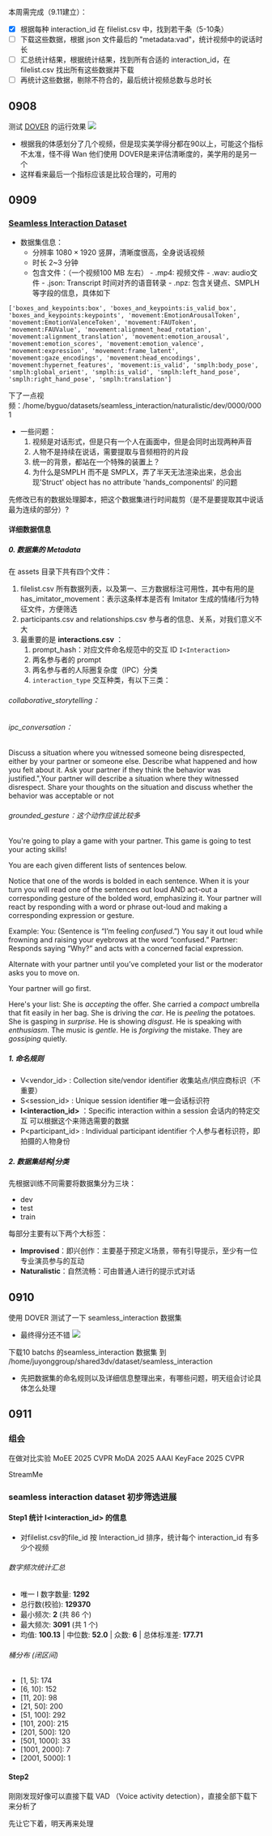本周需完成（9.11建立）：
- [x] 根据每种 interaction_id 在 filelist.csv 中，找到若干条（5-10条）
- [ ] 下载这些数据，根据 json 文件最后的 "metadata:vad"，统计视频中的说话时长
- [ ] 汇总统计结果，根据统计结果，找到所有合适的 interaction_id，在 filelist.csv 找出所有这些数据并下载
- [ ] 再统计这些数据，剔除不符合的，最后统计视频总数与总时长
## 0908
测试 [DOVER](https://github.com/VQAssessment/DOVER) 的运行效果
![](attachment/Pasted%20image%2020250910133938.png)
- 根据我的体感划分了几个视频，但是现实美学得分都在90以上，可能这个指标不太准，怪不得 Wan 他们使用 DOVER是来评估清晰度的，美学用的是另一个
- 这样看来最后一个指标应该是比较合理的，可用的
## 0909
### [Seamless Interaction Dataset](https://github.com/facebookresearch/seamless_interaction)

- 数据集信息：
	- 分辨率 $1080 \times 1920$ 竖屏，清晰度很高，全身说话视频
	- 时长 2~3 分钟
	- 包含文件：（一个视频100 MB 左右）
		  - .mp4: 视频文件
		  - .wav: audio文件
		  - .json: Transcript 时间对齐的语音转录
		  - .npz: 包含关键点、SMPLH 等字段的信息，具体如下
```
['boxes_and_keypoints:box', 'boxes_and_keypoints:is_valid_box', 'boxes_and_keypoints:keypoints', 'movement:EmotionArousalToken', 'movement:EmotionValenceToken', 'movement:FAUToken', 'movement:FAUValue', 'movement:alignment_head_rotation', 'movement:alignment_translation', 'movement:emotion_arousal', 'movement:emotion_scores', 'movement:emotion_valence', 'movement:expression', 'movement:frame_latent', 'movement:gaze_encodings', 'movement:head_encodings', 'movement:hypernet_features', 'movement:is_valid', 'smplh:body_pose', 'smplh:global_orient', 'smplh:is_valid', 'smplh:left_hand_pose', 'smplh:right_hand_pose', 'smplh:translation']
```

下了一点视频：/home/byguo/datasets/seamless_interaction/naturalistic/dev/0000/0001

- 一些问题：
	1. 视频是对话形式，但是只有一个人在画面中，但是会同时出现两种声音
	2. 人物不是持续在说话，需要提取与音频相符的片段
	3. 统一的背景，都站在一个特殊的装置上？
	4. 为什么是SMPLH 而不是 SMPLX，弄了半天无法渲染出来，总会出现'Struct' object has no attribute 'hands_componentsl' 的问题


先修改已有的数据处理脚本，把这个数据集进行时间裁剪（是不是要提取其中说话最为连续的部分）?


#### 详细数据信息
##### 0. 数据集的 Metadata
在 assets 目录下共有四个文件：
1. filelist.csv 所有数据列表，以及第一、三方数据标注可用性，其中有用的是 has_imitator_movement：表示这条样本是否有 Imitator 生成的情绪/行为特征文件，方便筛选
2. participants.csv and relationships.csv 参与者的信息、关系，对我们意义不大
3. 最重要的是 **interactions.csv** ：
	1. prompt_hash：对应文件命名规范中的交互 ID `I<Interaction>` 
	2. 两名参与者的 prompt
	3. 两名参与者的人际圈复杂度（IPC）分类
	4. `interaction_type` 交互种类，有以下三类：
###### collaborative_storytelling：
###### ipc_conversation：
Discuss a situation where you witnessed someone being disrespected, either by your partner or someone else. Describe what happened and how you felt about it. Ask your partner if they think the behavior was justified.",Your partner will describe a situation where they witnessed disrespect. Share your thoughts on the situation and discuss whether the behavior was acceptable or not
###### grounded_gesture：这个动作应该比较多
You're going to play a game with your partner. This game is going to test your acting skills!

You are each given different lists of sentences below.

Notice that one of the words is bolded in each sentence. When it is your turn you will read one of the sentences out loud AND act-out a corresponding gesture of the bolded word, emphasizing it. Your partner will react by responding with a word or phrase out-loud and making a corresponding expression or gesture.

Example:
You: (Sentence is “I’m feeling *confused*.”) You say it out loud while frowning and raising your eyebrows at the word “confused.”
Partner: Responds saying “Why?” and acts with a concerned facial expression.

Alternate with your partner until you’ve completed your list or the moderator asks you to move on.

Your partner will go first.

Here's your list:
She is *accepting* the offer.
She carried a *compact* umbrella that fit easily in her bag.
She is driving the *car*.
He is *peeling* the potatoes.
She is gasping in *surprise*.
He is showing *disgust*.
He is speaking with *enthusiasm*.
The music is *gentle*.
He is *forgiving* the mistake.
They are *gossiping* quietly.

##### 1. 命名规则
- V<vendor_id> : Collection site/vendor identifier 收集站点/供应商标识（不重要）
- S<session_id> : Unique session identifier 唯一会话标识符
- **I<interaction_id>** ：Specific interaction within a session 会话内的特定交互 
  可以根据这个来筛选需要的数据
- P<participant_id> : Individual participant identifier 个人参与者标识符，即拍摄的人物身份


##### 2.  数据集结构|分类
先根据训练不同需要将数据集分为三块：
- dev
- test
- train

每部分主要有以下两个大标签：
- **Improvised**：即兴创作：主要基于预定义场景，带有引导提示，至少有一位专业演员参与的互动
- **Naturalistic**：自然流畅：可由普通人进行的提示式对话



## 0910

使用 DOVER 测试了一下 seamless_interaction 数据集
- 最终得分还不错
![](attachment/Pasted%20image%2020250910130428.png)

下载10 batchs 的seamless_interaction 数据集 到 /home/juyonggroup/shared3dv/dataset/seamless_interaction

- 先把数据集的命名规则以及详细信息整理出来，有哪些问题，明天组会讨论具体怎么处理


## 0911

### 组会
在做对比实验
MoEE 2025 CVPR
MoDA 2025 AAAI
KeyFace 2025 CVPR

StreamMe

### seamless interaction dataset 初步筛选进展

#### Step1 统计 **I<interaction_id>** 的信息
- 对filelist.csv的file_id 按 Interaction_id 排序，统计每个 interaction_id 有多少个视频
######  数字频次统计汇总
- 唯一 I 数字数量: **1292**
- 总行数(校验): **129370**
- 最小频次: **2** (共 86 个)
- 最大频次: **3091** (共 1 个)
- 均值: **100.13**  | 中位数: **52.0**  | 众数: **6**  | 总体标准差: **177.71**

###### 桶分布 (闭区间)
- \[1, 5]: 174
- \[6, 10]: 152
- \[11, 20]: 98
- \[21, 50]: 200
- \[51, 100]: 292
- \[101, 200]: 215
- \[201, 500]: 120
- \[501, 1000]: 33
- \[1001, 2000]: 7
- \[2001, 5000]: 1

#### Step2
刚刚发现好像可以直接下载 VAD （Voice activity detection），直接全部下载下来分析了

先让它下着，明天再来处理

